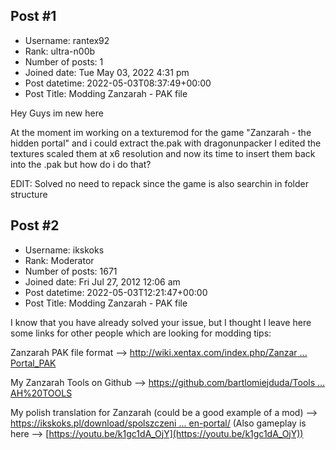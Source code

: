 ## Post #1
- Username: rantex92
- Rank: ultra-n00b
- Number of posts: 1
- Joined date: Tue May 03, 2022 4:31 pm
- Post datetime: 2022-05-03T08:37:49+00:00
- Post Title: Modding Zanzarah - PAK file

Hey Guys im new here   

At the moment im working on  a texturemod for the game "Zanzarah - the hidden portal" and i could extract the.pak with dragonunpacker
I edited the textures scaled them at x6 resolution and now its time to insert them back into the .pak but how do i do that?

EDIT: Solved no need to repack since the game is also searchin in folder structure
## Post #2
- Username: ikskoks
- Rank: Moderator
- Number of posts: 1671
- Joined date: Fri Jul 27, 2012 12:06 am
- Post datetime: 2022-05-03T12:21:47+00:00
- Post Title: Modding Zanzarah - PAK file

I know that you have already solved your issue, but I thought I leave here some links for other people
which are looking for modding tips:

Zanzarah PAK file format --> [http://wiki.xentax.com/index.php/Zanzar ... Portal_PAK](http://wiki.xentax.com/index.php/Zanzarah:_The_Hidden_Portal_PAK)

My Zanzarah Tools on Github --> [https://github.com/bartlomiejduda/Tools ... AH%20TOOLS](https://github.com/bartlomiejduda/Tools/tree/master/OLD%20Python%20Tools/IKS%20ZANZARAH%20TOOLS)

My polish translation for Zanzarah (could  be a good example of a mod) --> [https://ikskoks.pl/download/spolszczeni ... en-portal/](https://ikskoks.pl/download/spolszczenie-do-zanzarah-the-hidden-portal/)
(Also gameplay is here --> [https://youtu.be/k1gc1dA_OjY](https://youtu.be/k1gc1dA_OjY))
